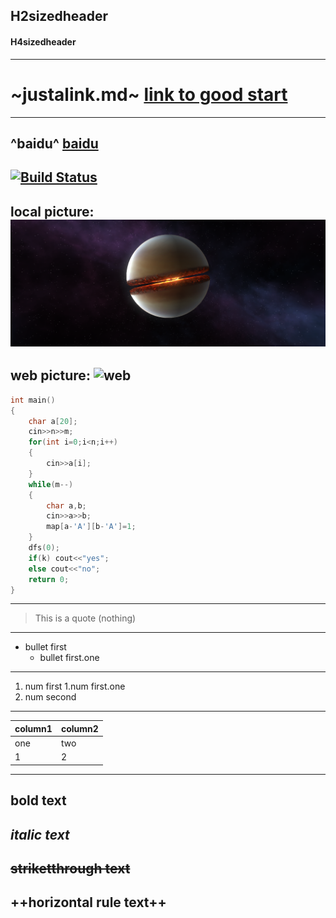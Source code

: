 ## H2sizedheader
#### H4sizedheader
--------------------------------
~justalink.md~
[link to good start](https://github.com/shaozl-2118/newrepo/blob/main/justalink.md)
=======================
--------------------------------
^baidu^
[baidu](https://baidu.com)
--------------------------------
[![Build Status](https://travis-ci.org/joemccann/dillinger.svg?branch=master)](https://travis-ci.org/joemccann/dillinger)
--------------------------------
local picture:
![local](https://github.com/shaozl-2118/newrepo/blob/main/killstar.png)
--------------------------------
web picture:
![web](https://cldup.com/dTxpPi9lDf.thumb.png)
--------------------------------
```cpp
int main()
{
	char a[20];
	cin>>n>>m;
	for(int i=0;i<n;i++)
	{
		cin>>a[i];
	}
	while(m--)
	{
		char a,b;
		cin>>a>>b;
		map[a-'A'][b-'A']=1;
	}
	dfs(0);
	if(k) cout<<"yes";
	else cout<<"no";
	return 0;
}
```
--------------------------------
> This is a quote (nothing)
--------------------------------
- bullet first
    - bullet first.one
--------------------------------
1. num first
    1.num first.one
2. num second
--------------------------------
| column1 | column2 |
|--------|--------|
|  one   |  two   |
|  1   |  2   |
--------------------------------
**bold text**
--------------------------------
*italic text*
--------------------------------
~~striketthrough text~~
--------------------------------
++horizontal rule text++
--------------------------------


